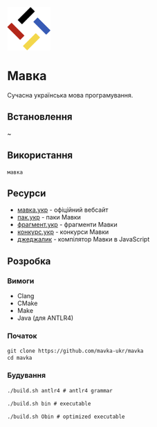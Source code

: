 <img src="./assets/logo.png" width="100" height="100" /> 

# Мавка

Сучасна українська мова програмування.

## Встановлення

~

## Використання

```shell
мавка
```

## Ресурси

- [мавка.укр](https://мавка.укр) - офіційний вебсайт
- [пак.укр](https://пак.укр) - паки Мавки
- [фрагмент.укр](https://фрагмент.укр) - фрагменти Мавки
- [конкурс.укр](https://конкурс.укр) - конкурси Мавки
- [джеджалик](https://github.com/mavka-ukr/jejalyk) - компілятор Мавки в JavaScript

## Розробка

### Вимоги

- Clang
- CMake
- Make
- Java (для ANTLR4)

### Початок

```
git clone https://github.com/mavka-ukr/mavka
cd mavka
```

### Будування

```shell
./build.sh antlr4 # antlr4 grammar
```

```shell
./build.sh bin # executable
```

```shell
./build.sh Obin # optimized executable
```
